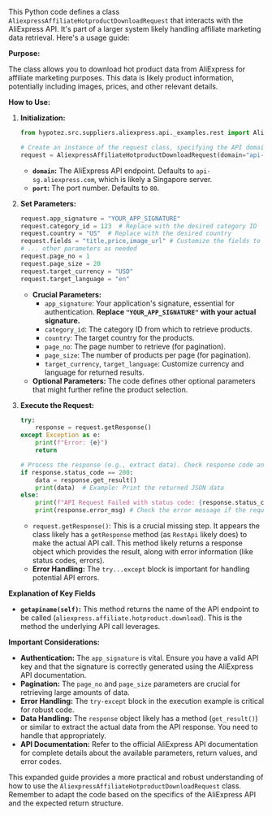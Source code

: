 This Python code defines a class `AliexpressAffiliateHotproductDownloadRequest` that interacts with the AliExpress API.  It's part of a larger system likely handling affiliate marketing data retrieval.  Here's a usage guide:

**Purpose:**

The class allows you to download hot product data from AliExpress for affiliate marketing purposes.  This data is likely product information, potentially including images, prices, and other relevant details.

**How to Use:**

1. **Initialization:**

   ```python
   from hypotez.src.suppliers.aliexpress.api._examples.rest import AliexpressAffiliateHotproductDownloadRequest

   # Create an instance of the request class, specifying the API domain and port (if necessary).
   request = AliexpressAffiliateHotproductDownloadRequest(domain="api-sg.aliexpress.com", port=80)
   ```

   * **`domain`:** The AliExpress API endpoint.  Defaults to `api-sg.aliexpress.com`, which is likely a Singapore server.
   * **`port`:** The port number. Defaults to `80`.

2. **Set Parameters:**

   ```python
   request.app_signature = "YOUR_APP_SIGNATURE"
   request.category_id = 123  # Replace with the desired category ID
   request.country = "US"  # Replace with the desired country
   request.fields = "title,price,image_url" # Customize the fields to retrieve
   # ... other parameters as needed
   request.page_no = 1
   request.page_size = 20
   request.target_currency = "USD"
   request.target_language = "en"
   ```

   * **Crucial Parameters:**
     * `app_signature`: Your application's signature, essential for authentication.  **Replace `"YOUR_APP_SIGNATURE"` with your actual signature.**
     * `category_id`:  The category ID from which to retrieve products.
     * `country`: The target country for the products.
     * `page_no`:  The page number to retrieve (for pagination).
     * `page_size`: The number of products per page (for pagination).
     *  `target_currency`, `target_language`: Customize currency and language for returned results.
   * **Optional Parameters:**  The code defines other optional parameters that might further refine the product selection.


3. **Execute the Request:**

   ```python
   try:
       response = request.getResponse()
   except Exception as e:
       print(f"Error: {e}")
       return

   # Process the response (e.g., extract data). Check response code and error messages.
   if response.status_code == 200:
       data = response.get_result()
       print(data)  # Example: Print the returned JSON data
   else:
       print(f"API Request Failed with status code: {response.status_code}")
       print(response.error_msg) # Check the error message if the request fails
   ```

   * `request.getResponse()`: This is a crucial missing step.  It appears the class likely has a `getResponse` method (as `RestApi` likely does) to make the actual API call.  This method likely returns a response object which provides the result, along with error information (like status codes, errors).
   * **Error Handling:** The `try...except` block is important for handling potential API errors.


**Explanation of Key Fields**


* **`getapiname(self)`:** This method returns the name of the API endpoint to be called (`aliexpress.affiliate.hotproduct.download`).  This is the method the underlying API call leverages.



**Important Considerations:**

* **Authentication:**  The `app_signature` is vital.  Ensure you have a valid API key and that the signature is correctly generated using the AliExpress API documentation.
* **Pagination:** The `page_no` and `page_size` parameters are crucial for retrieving large amounts of data.
* **Error Handling:** The `try-except` block in the execution example is critical for robust code.
* **Data Handling:** The `response` object likely has a method (`get_result()`) or similar to extract the actual data from the API response. You need to handle that appropriately.
* **API Documentation:** Refer to the official AliExpress API documentation for complete details about the available parameters, return values, and error codes.



This expanded guide provides a more practical and robust understanding of how to use the `AliexpressAffiliateHotproductDownloadRequest` class. Remember to adapt the code based on the specifics of the AliExpress API and the expected return structure.